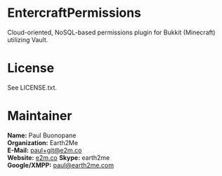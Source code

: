 EntercraftPermissions
=====================

Cloud-oriented, NoSQL-based permissions plugin for Bukkit (Minecraft) utilizing Vault.

License
=======

See LICENSE.txt.

Maintainer
==========

**Name:** Paul Buonopane  
**Organization:** Earth2Me  
**E-Mail:** [paul+git@e2m.co](mailto:paul+git@e2m.co)  
**Website:** [e2m.co](http://e2m.co/)
**Skype:** earth2me  
**Google/XMPP:** paul@earth2me.com  

